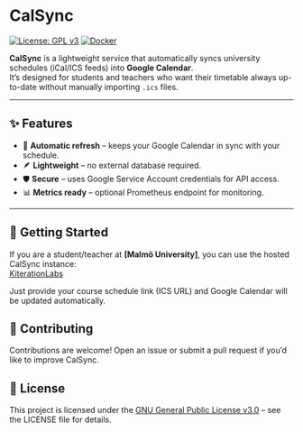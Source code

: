 # CalSync
[![License: GPL v3](https://img.shields.io/badge/License-GPLv3-blue.svg)](LICENSE)
[![Docker](https://img.shields.io/badge/Docker-ready-blue)](#docker)

**CalSync** is a lightweight service that automatically syncs university schedules (iCal/ICS feeds) into **Google Calendar**.  
It’s designed for students and teachers who want their timetable always up-to-date without manually importing `.ics` files.

---

## ✨ Features

- 🔄 **Automatic refresh** – keeps your Google Calendar in sync with your schedule.
- 🪶 **Lightweight** – no external database required.
- 🛡️ **Secure** – uses Google Service Account credentials for API access.
- 📊 **Metrics ready** – optional Prometheus endpoint for monitoring.

---

## 🚀 Getting Started

If you are a student/teacher at **[Malmö University]**, you can use the hosted CalSync instance:  
[KiterationLabs](https://kiterationlabs.com)

Just provide your course schedule link (ICS URL) and Google Calendar will be updated automatically.

## 🤝 Contributing

Contributions are welcome!
Open an issue or submit a pull request if you’d like to improve CalSync.

## 📜 License

This project is licensed under the [GNU General Public License v3.0](LICENSE) – see the LICENSE file for details.
